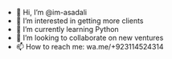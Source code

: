 - 👋 Hi, I’m @im-asadali
- 👀 I’m interested in getting more clients
- 🌱 I’m currently learning Python
- 💞️ I’m looking to collaborate on new ventures
- 📫 How to reach me: wa.me/+923114524314

<!---
im-asadali/im-asadali is a ✨ special ✨ repository because its `README.md` (this file) appears on your GitHub profile.
You can click the Preview link to take a look at your changes.
--->
